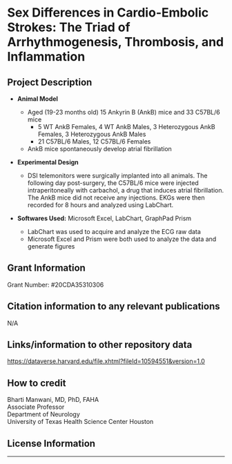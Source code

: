# Sex Differences in Cardio-Embolic Strokes: The Triad of Arrhythmogenesis, Thrombosis, and Inflammation

## Project Description
  * **Animal Model**
       * Aged (19-23 months old) 15 Ankyrin B (AnkB) mice and 33 C57BL/6 mice
           * 5 WT AnkB Females, 4 WT AnkB Males, 3 Heterozygous AnkB Females, 3 Heterozygous AnkB Males
           * 21 C57BL/6 Males, 12 C57BL/6 Females
       * AnkB mice spontaneously develop atrial fibrillation 
  * **Experimental Design**
       * DSI telemonitors were surgically implanted into all animals. The following day post-surgery, the C57BL/6 mice were injected intraperitoneally with carbachol, a drug that induces atrial fibrillation. The AnkB mice did not receive any injections. EKGs were then recorded for 8 hours and analyzed using LabChart. 

* **Softwares Used:** Microsoft Excel, LabChart, GraphPad Prism
  *  LabChart was used to acquire and analyze the ECG raw data
  *  Microsoft Excel and Prism were both used to analyze the data and generate figures

## Grant Information

Grant Number: #20CDA35310306


## Citation information to any relevant publications

N/A


## Links/information to other repository data

https://dataverse.harvard.edu/file.xhtml?fileId=10594551&version=1.0


## How to credit  

Bharti Manwani, MD, PhD, FAHA  
Associate Professor    
Department of Neurology   
University of Texas Health Science Center Houston   



## License Information

- - -
